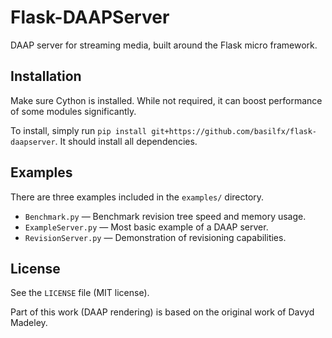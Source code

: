 # Flask-DAAPServer
DAAP server for streaming media, built around the Flask micro framework.

## Installation
Make sure Cython is installed. While not required, it can boost performance of some modules significantly.

To install, simply run `pip install git+https://github.com/basilfx/flask-daapserver`. It should install all dependencies.

## Examples
There are three examples included in the `examples/` directory.

* `Benchmark.py` &mdash; Benchmark revision tree speed and memory usage.
* `ExampleServer.py` &mdash; Most basic example of a DAAP server.
* `RevisionServer.py` &mdash; Demonstration of revisioning capabilities.

## License
See the `LICENSE` file (MIT license).

Part of this work (DAAP rendering) is based on the original work of Davyd Madeley.